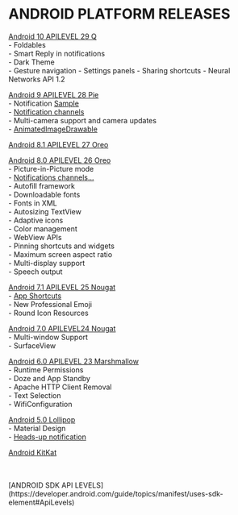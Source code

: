 # ANDROID PLATFORM RELEASES


[Android 10 APILEVEL 29 Q](https://developer.android.com/about/versions/10/features)  
    - Foldables  
    - Smart Reply in notifications  
    - Dark Theme  
    - Gesture navigation
    - Settings panels
    - Sharing shortcuts
    - Neural Networks API 1.2  



[Android 9 APILEVEL 28 Pie](https://developer.android.com/about/versions/pie/android-9.0.html)  
    - Notification [Sample](https://github.com/googlearchive/android-Notifications)  
    - [Notification channels](https://developer.android.com/guide/topics/ui/notifiers/notifications.html#ManageChannels)  
    - Multi-camera support and camera updates  
    - [AnimatedImageDrawable](https://developer.android.com/reference/android/graphics/drawable/AnimatedImageDrawable.html)  




[Android 8.1 APILEVEL 27 Oreo](https://developer.android.com/about/versions/oreo/android-8.1.html)

[Android 8.0 APILEVEL 26 Oreo](https://developer.android.com/about/versions/oreo/android-8.0.html)  
    - Picture-in-Picture mode  
    - [Notifications channels...](https://developer.android.com/about/versions/oreo/android-8.0?hl=en#notifications)  
    - Autofill framework  
    - Downloadable fonts  
    - Fonts in XML  
    - Autosizing TextView  
    - Adaptive icons  
    - Color management  
    - WebView APIs  
    - Pinning shortcuts and widgets  
    - Maximum screen aspect ratio  
    - Multi-display support  
    - Speech output




[Android 7.1 APILEVEL 25 Nougat](https://developer.android.com/about/versions/nougat/android-7.1)  
    - [App Shortcuts](https://developer.android.com/about/versions/nougat/android-7.1?hl=en#shortcuts)  
    - New Professional Emoji  
    - Round Icon Resources



[Android 7.0 APILEVEL24 Nougat](https://developer.android.com/about/versions/nougat/android-7.0)  
    - Multi-window Support  
    - SurfaceView



[Android 6.0 APILEVEL 23 Marshmallow](https://developer.android.com/about/versions/marshmallow/android-6.0-changes)  
    - Runtime Permissions  
    - Doze and App Standby  
    - Apache HTTP Client Removal  
    - Text Selection  
    - WifiConfiguration




[Android 5.0 Lollipop](https://developer.android.com/about/versions/lollipop)  
    - Material Design  
    - [Heads-up notification](https://developer.android.com/about/versions/android-5.0-changes#NotificationsHeadsup)




[Android KitKat](https://developer.android.com/about/versions/kitkat)


<br/>
<br/>
[ANDROID SDK API LEVELS](https://developer.android.com/guide/topics/manifest/uses-sdk-element#ApiLevels)
